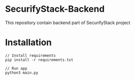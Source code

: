 # SecurifyStack-Backend

This repository contain backend part of SecurifyStack project

# Installation 

```
// Install requirements
pip install -r requirements.txt

// Run app
python3 main.py
```
